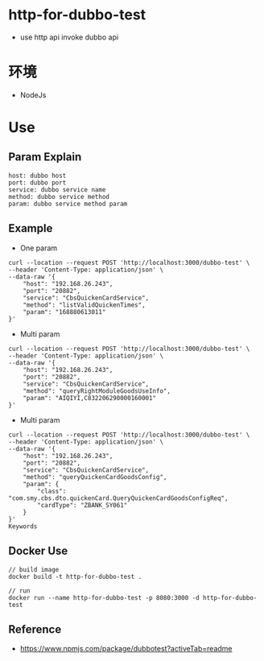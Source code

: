 # http-for-dubbo-test
- use http api invoke dubbo api

# 环境
- NodeJs

# Use

## Param Explain
```
host: dubbo host
port: dubbo port
service: dubbo service name
method: dubbo service method
param: dubbo service method param
```

## Example
- One param
```
curl --location --request POST 'http://localhost:3000/dubbo-test' \
--header 'Content-Type: application/json' \
--data-raw '{
    "host": "192.168.26.243",
    "port": "20882",
    "service": "CbsQuickenCardService",
    "method": "listValidQuickenTimes",
    "param": "168880613011"
}'
```
- Multi param
```
curl --location --request POST 'http://localhost:3000/dubbo-test' \
--header 'Content-Type: application/json' \
--data-raw '{
    "host": "192.168.26.243",
    "port": "20882",
    "service": "CbsQuickenCardService",
    "method": "queryRightModuleGoodsUseInfo",
    "param": "AIQIYI,C832206290000160001"
}'
```
- Multi param
```
curl --location --request POST 'http://localhost:3000/dubbo-test' \
--header 'Content-Type: application/json' \
--data-raw '{
    "host": "192.168.26.243",
    "port": "20882",
    "service": "CbsQuickenCardService",
    "method": "queryQuickenCardGoodsConfig",
    "param": {
        "class": "com.smy.cbs.dto.quickenCard.QueryQuickenCardGoodsConfigReq",
        "cardType": "ZBANK_SY061"
    }
}'
Keywords
```

## Docker Use
```
// build image 
docker build -t http-for-dubbo-test .

// run 
docker run --name http-for-dubbo-test -p 8080:3000 -d http-for-dubbo-test    
```

## Reference
- https://www.npmjs.com/package/dubbotest?activeTab=readme
